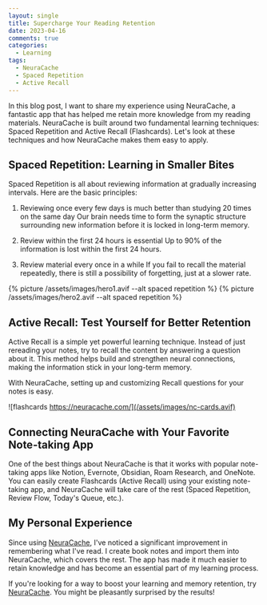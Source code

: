 ```yaml
---
layout: single
title: Supercharge Your Reading Retention
date: 2023-04-16
comments: true
categories:
  - Learning
tags:
  - NeuraCache
  - Spaced Repetition
  - Active Recall
---
```


In this blog post, I want to share my experience using NeuraCache, a fantastic app that has helped me retain more knowledge from my reading materials. NeuraCache is built around two fundamental learning techniques: Spaced Repetition and Active Recall (Flashcards).
Let's look at these techniques and how NeuraCache makes them easy to apply.

## Spaced Repetition: Learning in Smaller Bites

Spaced Repetition is all about reviewing information at gradually increasing intervals. Here are the basic principles:

1) Reviewing once every few days is much better than studying 20 times on the same day
Our brain needs time to form the synaptic structure surrounding new information before it is locked in long-term memory.

2) Review within the first 24 hours is essential
Up to 90% of the information is lost within the first 24 hours.

3) Review material every once in a while
If you fail to recall the material repeatedly, there is still a possibility of forgetting, just at a slower rate.

{% picture /assets/images/hero1.avif --alt spaced repetition %}
{% picture /assets/images/hero2.avif --alt spaced repetition %}

## Active Recall: Test Yourself for Better Retention

Active Recall is a simple yet powerful learning technique. Instead of just rereading your notes, try to recall the content by answering a question about it. This method helps build and strengthen neural connections, making the information stick in your long-term memory.

With NeuraCache, setting up and customizing Recall questions for your notes is easy.

![flashcards https://neuracache.com/](/assets/images/nc-cards.avif)

## Connecting NeuraCache with Your Favorite Note-taking App

One of the best things about NeuraCache is that it works with popular note-taking apps like Notion, Evernote, Obsidian, Roam Research, and OneNote. You can easily create Flashcards (Active Recall) using your existing note-taking app, and NeuraCache will take care of the rest (Spaced Repetition, Review Flow, Today's Queue, etc.).

## My Personal Experience

Since using [NeuraCache](https://neuracache.com/), I've noticed a significant improvement in remembering what I've read. I create book notes and import them into NeuraCache, which covers the rest. The app has made it much easier to retain knowledge and has become an essential part of my learning process.

If you're looking for a way to boost your learning and memory retention, try [NeuraCache](https://neuracache.com/). You might be pleasantly surprised by the results!